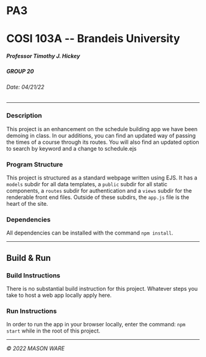     

PA3
===

COSI 103A -- Brandeis University
================================

##### Professor Timothy J. Hickey

##### GROUP 20

###### Date: 04/21/22

* * *

### Description

This project is an enhancement on the schedule building app we have been demoing in class. In our additions, you can find an updated way of passing the times of a course through its routes. You will also find an updated option to search by keyword and a change to schedule.ejs

### Program Structure

This project is structured as a standard webpage written using EJS. It has a `models` subdir for all data templates, a `public` subdir for all static components, a `routes` subdir for authentication and a `views` subdir for the renderable front end files. Outside of these subdirs, the `app.js` file is the heart of the site.

### Dependencies

All dependencies can be installed with the command `npm install`.
  

* * *

Build & Run
-----------

### Build Instructions

There is no substantial build instruction for this project. Whatever steps you take to host a web app locally apply here.

### Run Instructions

In order to run the app in your browser locally, enter the command: `npm start` while in the root of this project.

* * *

_© 2022 MASON WARE_
